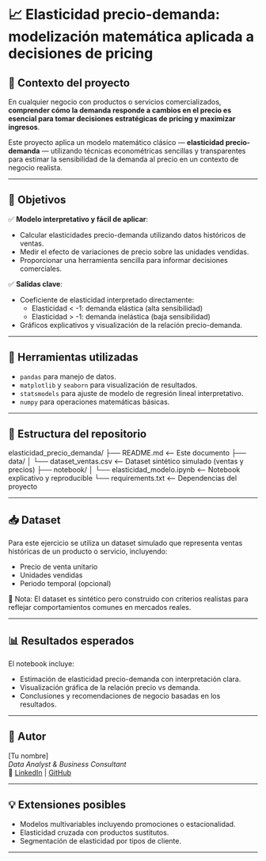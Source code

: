 # 📈 Elasticidad precio-demanda: modelización matemática aplicada a decisiones de pricing

## 📝 Contexto del proyecto

En cualquier negocio con productos o servicios comercializados, **comprender cómo la demanda responde a cambios en el precio es esencial para tomar decisiones estratégicas de pricing y maximizar ingresos**.

Este proyecto aplica un modelo matemático clásico — **elasticidad precio-demanda** — utilizando técnicas econométricas sencillas y transparentes para estimar la sensibilidad de la demanda al precio en un contexto de negocio realista.

---

## 🎯 Objetivos

✅ **Modelo interpretativo y fácil de aplicar**:
- Calcular elasticidades precio-demanda utilizando datos históricos de ventas.
- Medir el efecto de variaciones de precio sobre las unidades vendidas.
- Proporcionar una herramienta sencilla para informar decisiones comerciales.

✅ **Salidas clave**:
- Coeficiente de elasticidad interpretado directamente:
  - Elasticidad < -1: demanda elástica (alta sensibilidad)
  - Elasticidad > -1: demanda inelástica (baja sensibilidad)
- Gráficos explicativos y visualización de la relación precio-demanda.

---

## 🔧 Herramientas utilizadas

- `pandas` para manejo de datos.
- `matplotlib` y `seaborn` para visualización de resultados.
- `statsmodels` para ajuste de modelo de regresión lineal interpretativo.
- `numpy` para operaciones matemáticas básicas.

---

## 📂 Estructura del repositorio

elasticidad_precio_demanda/
├── README.md <-- Este documento
├── data/
│ └── dataset_ventas.csv <-- Dataset sintético simulado (ventas y precios)
├── notebook/
│ └── elasticidad_modelo.ipynb <-- Notebook explicativo y reproducible
└── requirements.txt <-- Dependencias del proyecto


---

## 📥 Dataset

Para este ejercicio se utiliza un dataset simulado que representa ventas históricas de un producto o servicio, incluyendo:
- Precio de venta unitario
- Unidades vendidas
- Periodo temporal (opcional)

🔹 Nota: El dataset es sintético pero construido con criterios realistas para reflejar comportamientos comunes en mercados reales.

---

## 📊 Resultados esperados

El notebook incluye:
- Estimación de elasticidad precio-demanda con interpretación clara.
- Visualización gráfica de la relación precio vs demanda.
- Conclusiones y recomendaciones de negocio basadas en los resultados.

---

## 👤 Autor

[Tu nombre]  
*Data Analyst & Business Consultant*  
🔗 [LinkedIn](https://www.linkedin.com) | [GitHub](https://github.com)

---

## 💡 Extensiones posibles

- Modelos multivariables incluyendo promociones o estacionalidad.
- Elasticidad cruzada con productos sustitutos.
- Segmentación de elasticidad por tipos de cliente.

---

